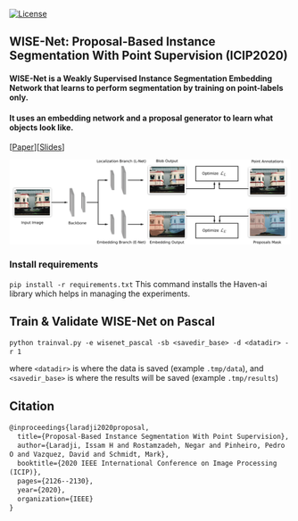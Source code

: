 [![License](https://img.shields.io/badge/License-Apache%202.0-blue.svg)](https://opensource.org/licenses/Apache-2.0)

## WISE-Net: Proposal-Based Instance Segmentation With Point Supervision (ICIP2020)
#### WISE-Net is a Weakly Supervised Instance Segmentation Embedding Network that learns to perform segmentation by training on point-labels only. 

#### It uses an embedding network and a proposal generator to learn what objects look like.</h5>

[[Paper](https://ieeexplore.ieee.org/document/9190782)][[Slides](docs/1314.pdf)] 

![](docs/wisenet.png)

### Install requirements
`pip install -r requirements.txt` 
This command installs the Haven-ai library which helps in managing the experiments.



## Train & Validate WISE-Net on Pascal

```
python trainval.py -e wisenet_pascal -sb <savedir_base> -d <datadir> -r 1
```
where `<datadir>` is where the data is saved (example `.tmp/data`), and  `<savedir_base>` is where the results will be saved (example `.tmp/results`)


## Citation

```
@inproceedings{laradji2020proposal,
  title={Proposal-Based Instance Segmentation With Point Supervision},
  author={Laradji, Issam H and Rostamzadeh, Negar and Pinheiro, Pedro O and Vazquez, David and Schmidt, Mark},
  booktitle={2020 IEEE International Conference on Image Processing (ICIP)},
  pages={2126--2130},
  year={2020},
  organization={IEEE}
}
```
